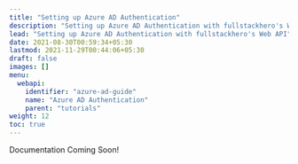```yaml
---
title: "Setting up Azure AD Authentication"
description: "Setting up Azure AD Authentication with fullstackhero's Web API"
lead: "Setting up Azure AD Authentication with fullstackhero's Web API"
date: 2021-08-30T00:59:34+05:30
lastmod: 2021-11-29T00:44:06+05:30
draft: false
images: []
menu:
  webapi:
    identifier: "azure-ad-guide"
    name: "Azure AD Authentication"
    parent: "tutorials"
weight: 12
toc: true
---
```


Documentation Coming Soon!
